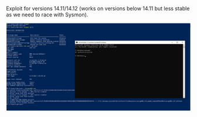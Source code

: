 Exploit for versions 14.11/14.12 (works on versions below 14.11 but less stable as we need to race with Sysmon).

![PoC](poc.PNG)
